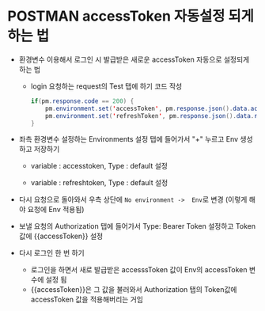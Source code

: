 # POSTMAN accessToken 자동설정 되게 하는 법

- 환경변수 이용해서 로그인 시 발급받은 새로운 accessToken 자동으로 설정되게 하는 법

  - login 요청하는 request의 Test 탭에 하기 코드 작성

    ```java
    if(pm.response.code == 200) {
        pm.environment.set('accessToken', pm.response.json().data.accessToken);
        pm.environment.set('refreshToken', pm.response.json().data.refreshToken);
    }
    ```

- 좌측 환경변수 설정하는 Environments 설정 탭에 들어가서 "+" 누르고 Env 생성하고 저장하기

  - variable : accesstoken, Type : default 설정

  - variable : refreshtoken, Type : default 설정

- 다시 요청으로 돌아와서 우측 상단에 `No environment ->  Env`로 변경 (이렇게 해야 요청에 Env 적용됨)

- 보낼 요청의 Authorization 탭에 들어가서 Type: Bearer Token 설정하고 Token 값에 {{accessToken}} 설정

- 다시 로그인 한 번 하기

  -  로그인을 하면서 새로 발급받은 accesssToken 값이 Env의 accessToken 변수에 설정 됨
  - {{accessToken}}은 그 값을 불러와서 Authorization 탭의 Token값에 accessToken 값을 적용해버리는 거임